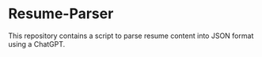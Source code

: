 # Resume-Parser

This repository contains a script to parse resume content into JSON format using a ChatGPT.

